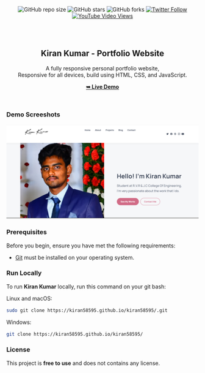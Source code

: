 <div align="center">
  
  ![GitHub repo size](https://img.shields.io/github/repo-size/codewithsadee/julia-portfolio)
  ![GitHub stars](https://img.shields.io/github/stars/codewithsadee/julia-portfolio?style=social)
  ![GitHub forks](https://img.shields.io/github/forks/codewithsadee/julia-portfolio?style=social)
[![Twitter Follow](https://img.shields.io/twitter/follow/codewithsadee_?style=social)](https://twitter.com/intent/follow?screen_name=codewithsadee_)
  [![YouTube Video Views](https://img.shields.io/youtube/views/wjqiFCTssTI?style=social)](https://youtu.be/wjqiFCTssTI)

  <br />
  <br />

  <h2 align="center">Kiran Kumar - Portfolio Website</h2>

  A fully responsive personal portfolio website, <br />Responsive for all devices, build using HTML, CSS, and JavaScript.

  <a href="https://kiran58595.github.io/kiran58595/"><strong>➥ Live Demo</strong></a>

</div>

<br />

### Demo Screeshots

![Kiran kumar desktop Demo](./assets/images/portfolio.png "Desktop Demo")

### Prerequisites

Before you begin, ensure you have met the following requirements:

* [Git](https://git-scm.com/downloads "Download Git") must be installed on your operating system.

### Run Locally

To run **Kiran Kumar** locally, run this command on your git bash:

Linux and macOS:

```bash
sudo git clone https://kiran58595.github.io/kiran58595/.git
```

Windows:

```bash
git clone https://kiran58595.github.io/kiran58595/
```

### License

This project is **free to use** and does not contains any license.
